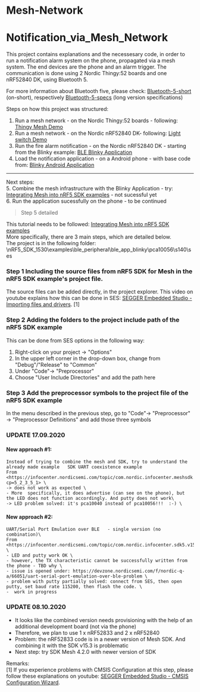 # Mesh-Network

# Notification_via_Mesh_Network

This project contains explanations and the necessesary code, in order to run a notification alarm system on the phone, propagated via a mesh system. 
The end devices are the phone and an alarm trigger. The communication is done using 2 Nordic Thingy:52 boards and one nRF52840 DK, using Bluetooth 5.

For more information about Bluetooth five, please check: [Bluetooth-5-short](https://www.nordicsemi.com/Products/Low-power-short-range-wireless/Bluetooth-5) (on-short), respectively [Bluetooth-5-specs](https://www.bluetooth.com/specifications/bluetooth-core-specification/) (long version specifications) 

Steps on how this project was structured:   
1. Run a mesh network - on the Nordic Thingy:52 boards -  following: [Thingy Mesh Demo](https://github.com/NordicPlayground/thingy52-mesh-provisioning-demo) 
2. Run a mesh network - on the Nordic nRF52840 DK- following: [Light switch Demo](https://infocenter.nordicsemi.com/index.jsp?topic=%2Fcom.nordic.infocenter.meshsdk.v2.2.0%2Fmd_examples_light_switch_README.html) 
3. Run the fire alarm notification - on the Nordic nRF52840 DK - starting from the Blinky example: [BLE Blinky Application](https://infocenter.nordicsemi.com/index.jsp?topic=%2Fcom.nordic.infocenter.sdk5.v15.0.0%2Fble_sdk_app_blinky.html) 
4. Load the notification application - on a Android phone - with base code from: [Blinky Android Application](https://github.com/NordicSemiconductor/Android-nRF-Blinky) 
------------------------------------------------------------------------------------------------------------------------
Next steps:\
5. Combine the mesh infrastructure with the Blinky Application - try: [Integrating Mesh into nRF5 SDK examples](https://infocenter.nordicsemi.com/index.jsp?topic=%2Fcom.nordic.infocenter.meshsdk.v4.2.0%2Fmd_doc_user_guide_integrating_mesh_nrf5_sdk.html) - not sucessful yet \
6. Run the application sucessfully on the phone - to be continued 


 >Step 5 detailed

This  tutorial needs to be followed: [Integrating Mesh into nRF5 SDK examples](https://infocenter.nordicsemi.com/index.jsp?topic=%2Fcom.nordic.infocenter.meshsdk.v4.2.0%2Fmd_doc_user_guide_integrating_mesh_nrf5_sdk.html)\
More specifically, there are 3 main steps, which are detailed below. \
The project is in the following folder: \nRF5_SDK_1530\examples\ble_peripheral\ble_app_blinky\pca10056\s140\ses 
### Step 1 Including the source files from nRF5 SDK for Mesh in the nRF5 SDK example's project file.
 The source files can be added directly, in the project explorer. This video on youtube explains how this can be done in SES:
 [SEGGER Embedded Studio - Importing files and drivers](https://www.youtube.com/watch?v=t-kh1EbesvI&list=PLx_tBuQ_KSqGHmzdEL2GWEOeix-S5rgTV&index=7&t=0s). [1]
### Step 2 Adding the folders to the project include path of the nRF5 SDK example
 This can be done from SES options in the following way: 
 1. Right-click on your project -> "Options"
 2. In the upper left corner in the drop-down box, change from "Debug"/"Release" to "Common"
 3. Under "Code"-> "Preprocessor"
 4. Choose "User Include Directories" and add the path here
### Step 3 Add the preprocessor symbols to the project file of the nRF5 SDK example
In the menu described in the previous step, go to "Code"-> "Preprocessor" -> "Preprocessor Definitions" and add those three symbols

 ### UPDATE 17.09.2020 ###  
#### New approach #1:  ####
	Instead of trying to combine the mesh and SDK, try to understand the already made example	SDK UART coexistence example
	From <https://infocenter.nordicsemi.com/topic/com.nordic.infocenter.meshsdk.v3.2.0/md_examples_sdk_coexist_ble_app_uart_coexist_README.html?cp=5_2_3_5_1> \
	-> does not work as expected \
	- More  specifically, it does advertise (can see on the phone), but the LED does not function accordingly. And putty does not work\
	-> LED problem solved: it's pca10040 instead of pca10056!!!  :-) \
#### New approach #2: ####
	UART/Serial Port Emulation over BLE   - single version (no combination)\
	From <https://infocenter.nordicsemi.com/topic/com.nordic.infocenter.sdk5.v15.3.0/ble_sdk_app_nus_eval.html> \
	- LED and putty work OK \
	- however, the TX characteristic cannot be successfully written from the phone - TBD why \
	- issue is opened under: https://devzone.nordicsemi.com/f/nordic-q-a/66051/uart-serial-port-emulation-over-ble-problem \
	- problem with putty partially solved: connect from SES, then open putty, set baud rate 115200, then flash the code. \
	-  work in progress
 ### UPDATE 08.10.2020 ###  
 - It looks like the combined version needs provisioning with the help of an additional development board (not via the phone)
 - Therefore, we plan to use 1 x nRF52833 and 2 x nRF52840
 - Problem: the  nRF52833 code is in a newer version of Mesh SDK. And combining it with the SDK v15.3 is problematic 
 - Next step: try SDK Mesh 4.2.0 with newer version of SDK


Remarks:\
[1] If you experience problems with CMSIS Configuration at this step, please follow these explanations on youtube: [SEGGER Embedded Studio - CMSIS Configuration Wizard](https://www.youtube.com/watch?v=b0MxWaAjMco&list=PLx_tBuQ_KSqGHmzdEL2GWEOeix-S5rgTV&index=4).



